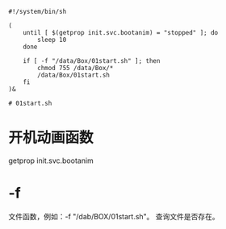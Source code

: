 ```
#!/system/bin/sh

(
    until [ $(getprop init.svc.bootanim) = "stopped" ]; do
        sleep 10
    done

    if [ -f "/data/Box/01start.sh" ]; then
        chmod 755 /data/Box/*
        /data/Box/01start.sh
    fi
)&

# 01start.sh
```

# 开机动画函数
getprop init.svc.bootanim

# -f 
文件函数，例如：-f "/dab/BOX/01start.sh"。
查询文件是否存在。
